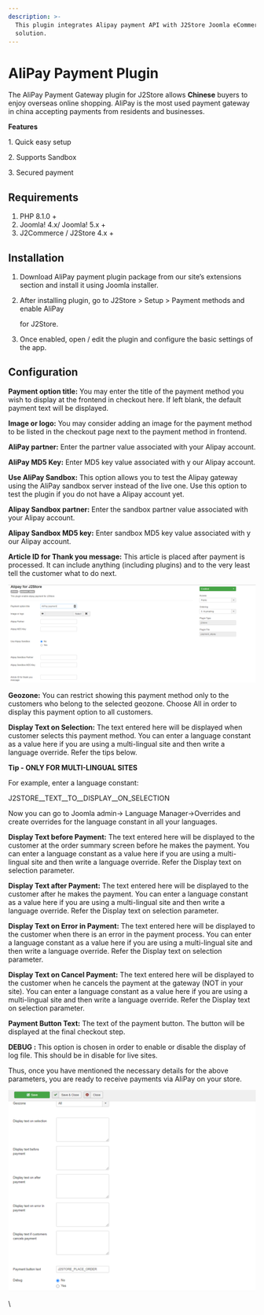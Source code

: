 ```yaml
---
description: >-
  This plugin integrates Alipay payment API with J2Store Joomla eCommerce
  solution.
---
```


# AliPay Payment Plugin

The AliPay Payment Gateway plugin for J2Store allows **Chinese** buyers to enjoy overseas online shopping. AliPay is the most used payment gateway in china accepting payments from residents and businesses.

**Features**

1\. Quick easy setup

2\. Supports Sandbox

3\. Secured payment

## Requirements

1. PHP 8.1.0 +
2. Joomla! 4.x/ Joomla! 5.x +
3. J2Commerce / J2Store 4.x +

## Installation <a href="#installation" id="installation"></a>

1. Download AliPay payment plugin package from our site’s extensions section and install it using Joomla installer.
2.  After installing plugin, go to J2Store > Setup > Payment methods and enable AliPay

    for J2Store.
3. Once enabled, open / edit the plugin and configure the basic settings of the app.

## Configuration <a href="#configuration" id="configuration"></a>

**Payment option title:** You may enter the title of the payment method you wish to display at the frontend in checkout here. If left blank, the default payment text will be displayed.

**Image or logo:** You may consider adding an image for the payment method to be listed in the checkout page next to the payment method in frontend.

**AliPay partner:** Enter the partner value associated with your Alipay account.

**AliPay MD5 Key:** Enter MD5 key value associated with y our Alipay account.

**Use AliPay Sandbox:** This option allows you to test the Alipay gateway using the AliPay sandbox server instead of the live one. Use this option to test the plugin if you do not have a Alipay account yet.

**Alipay Sandbox partner:** Enter the sandbox partner value associated with your Alipay account.

**Alipay Sandbox MD5 key:** Enter sandbox MD5 key value associated with y our Alipay account.

**Article ID for Thank you message:** This article is placed after payment is processed. It can include anything (including plugins) and to the very least tell the customer what to do next.

![AliPay Payment Img1](../.gitbook/assets/alipay-paymnet-img1.png)

**Geozone:** You can restrict showing this payment method only to the customers who belong to the selected geozone. Choose All in order to display this payment option to all customers.

**Display Text on Selection:** The text entered here will be displayed when customer selects this payment method. You can enter a language constant as a value here if you are using a multi-lingual site and then write a language override. Refer the tips below.

**Tip - ONLY FOR MULTI-LINGUAL SITES**

For example, enter a language constant:

J2STORE\_\_TEXT\_\_TO\_\_DISPLAY\_\_ON\_SELECTION

Now you can go to Joomla admin-> Language Manager->Overrides and create overrides for the language constant in all your languages.

**Display Text before Payment:** The text entered here will be displayed to the customer at the order summary screen before he makes the payment. You can enter a language constant as a value here if you are using a multi-lingual site and then write a language override. Refer the Display text on selection parameter.

**Display Text after Payment:** The text entered here will be displayed to the customer after he makes the payment. You can enter a language constant as a value here if you are using a multi-lingual site and then write a language override. Refer the Display text on selection parameter.

**Display Text on Error in Payment:** The text entered here will be displayed to the customer when there is an error in the payment process. You can enter a language constant as a value here if you are using a multi-lingual site and then write a language override. Refer the Display text on selection parameter.

**Display Text on Cancel Payment:** The text entered here will be displayed to the customer when he cancels the payment at the gateway (NOT in your site). You can enter a language constant as a value here if you are using a multi-lingual site and then write a language override. Refer the Display text on selection parameter.

**Payment Button Text:** The text of the payment button. The button will be displayed at the final checkout step.

**DEBUG :** This option is chosen in order to enable or disable the display of log file. This should be in disable for live sites.

Thus, once you have mentioned the necessary details for the above parameters, you are ready to receive payments via AliPay on your store.

![AliPay Payment Img2](<../.gitbook/assets/alipay-paymnet-img2 (1).png>)

\\
